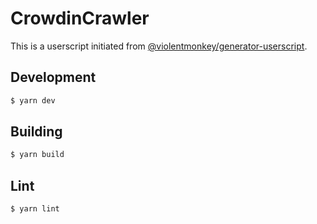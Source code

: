 # CrowdinCrawler

This is a userscript initiated from [@violentmonkey/generator-userscript](https://github.com/violentmonkey/generator-userscript).

## Development

``` sh
$ yarn dev
```

## Building

```sh
$ yarn build
```

## Lint

``` sh
$ yarn lint
```
